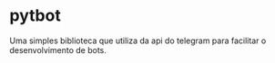 # pytbot
Uma simples biblioteca que utiliza da api do telegram para facilitar o desenvolvimento de bots.
